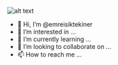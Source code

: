 ![alt text](https://github.com/[emreisiktekiner]/[emreisiktekiner]/blob/[main]/Cover.jpg?raw=true)


- 👋 Hi, I’m @emreisiktekiner
- 👀 I’m interested in ...
- 🌱 I’m currently learning ...
- 💞️ I’m looking to collaborate on ...
- 📫 How to reach me ...

<!---
emreisiktekiner/emreisiktekiner is a ✨ special ✨ repository because its `README.md` (this file) appears on your GitHub profile.
You can click the Preview link to take a look at your changes.
--->
